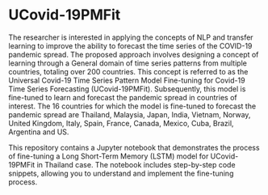 # UCovid-19PMFit

The researcher is interested in applying the concepts of NLP and transfer learning to improve the ability to forecast the time series of the COVID-19 pandemic spread. The proposed approach involves designing a concept of learning through a General domain of time series patterns from multiple countries, totaling over 200 countries. This concept is referred to as the Universal Covid-19 Time Series Pattern Model Fine-tuning for Covid-19 Time Series Forecasting (UCovid-19PMFit). Subsequently, this model is fine-tuned to learn and forecast the pandemic spread in countries of interest. The 16 countries for which the model is fine-tuned to forecast the pandemic spread are Thailand, Malaysia, Japan, India, Vietnam, Norway, United Kingdom, Italy, Spain, France, Canada, Mexico, Cuba, Brazil, Argentina and US.

This repository contains a Jupyter notebook that demonstrates the process of fine-tuning a Long Short-Term Memory (LSTM) model for UCovid-19PMFit in Thailand case. The notebook includes step-by-step code snippets, allowing you to understand and implement the fine-tuning process.
